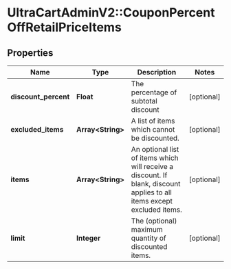 # UltraCartAdminV2::CouponPercentOffRetailPriceItems

## Properties
Name | Type | Description | Notes
------------ | ------------- | ------------- | -------------
**discount_percent** | **Float** | The percentage of subtotal discount | [optional] 
**excluded_items** | **Array&lt;String&gt;** | A list of items which cannot be discounted. | [optional] 
**items** | **Array&lt;String&gt;** | An optional list of items which will receive a discount.  If blank, discount applies to all items except excluded items. | [optional] 
**limit** | **Integer** | The (optional) maximum quantity of discounted items. | [optional] 


